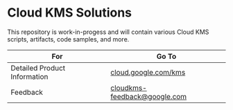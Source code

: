 # Cloud KMS Solutions

This repository is work-in-progess and will contain various Cloud KMS scripts,
artifacts, code samples, and more.

For                          | Go To
---------------------------- | -----
Detailed Product Information | [cloud.google.com/kms](https://cloud.google.com/kms)
Feedback                     | cloudkms-feedback@google.com
